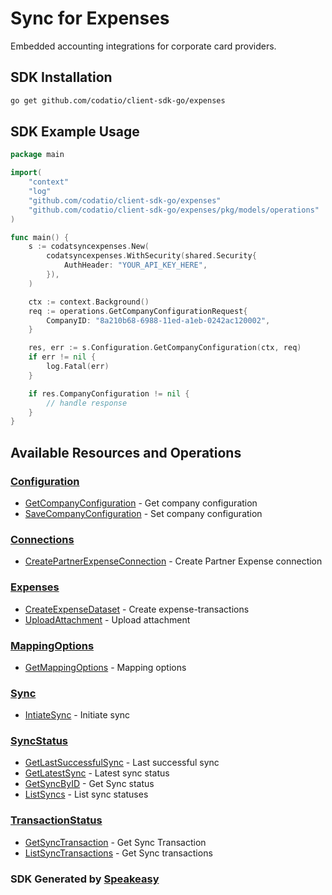 # Sync for Expenses

Embedded accounting integrations for corporate card providers.

<!-- Start SDK Installation -->
## SDK Installation

```bash
go get github.com/codatio/client-sdk-go/expenses
```
<!-- End SDK Installation -->

## SDK Example Usage
<!-- Start SDK Example Usage -->
```go
package main

import(
	"context"
	"log"
	"github.com/codatio/client-sdk-go/expenses"
	"github.com/codatio/client-sdk-go/expenses/pkg/models/operations"
)

func main() {
    s := codatsyncexpenses.New(
        codatsyncexpenses.WithSecurity(shared.Security{
            AuthHeader: "YOUR_API_KEY_HERE",
        }),
    )

    ctx := context.Background()    
    req := operations.GetCompanyConfigurationRequest{
        CompanyID: "8a210b68-6988-11ed-a1eb-0242ac120002",
    }

    res, err := s.Configuration.GetCompanyConfiguration(ctx, req)
    if err != nil {
        log.Fatal(err)
    }

    if res.CompanyConfiguration != nil {
        // handle response
    }
}
```
<!-- End SDK Example Usage -->

<!-- Start SDK Available Operations -->
## Available Resources and Operations


### [Configuration](docs/configuration/README.md)

* [GetCompanyConfiguration](docs/configuration/getcompanyconfiguration.md) - Get company configuration
* [SaveCompanyConfiguration](docs/configuration/savecompanyconfiguration.md) - Set company configuration

### [Connections](docs/connections/README.md)

* [CreatePartnerExpenseConnection](docs/connections/createpartnerexpenseconnection.md) - Create Partner Expense connection

### [Expenses](docs/expenses/README.md)

* [CreateExpenseDataset](docs/expenses/createexpensedataset.md) - Create expense-transactions
* [UploadAttachment](docs/expenses/uploadattachment.md) - Upload attachment

### [MappingOptions](docs/mappingoptions/README.md)

* [GetMappingOptions](docs/mappingoptions/getmappingoptions.md) - Mapping options

### [Sync](docs/sync/README.md)

* [IntiateSync](docs/sync/intiatesync.md) - Initiate sync

### [SyncStatus](docs/syncstatus/README.md)

* [GetLastSuccessfulSync](docs/syncstatus/getlastsuccessfulsync.md) - Last successful sync
* [GetLatestSync](docs/syncstatus/getlatestsync.md) - Latest sync status
* [GetSyncByID](docs/syncstatus/getsyncbyid.md) - Get Sync status
* [ListSyncs](docs/syncstatus/listsyncs.md) - List sync statuses

### [TransactionStatus](docs/transactionstatus/README.md)

* [GetSyncTransaction](docs/transactionstatus/getsynctransaction.md) - Get Sync Transaction
* [ListSyncTransactions](docs/transactionstatus/listsynctransactions.md) - Get Sync transactions
<!-- End SDK Available Operations -->

### SDK Generated by [Speakeasy](https://docs.speakeasyapi.dev/docs/using-speakeasy/client-sdks)
